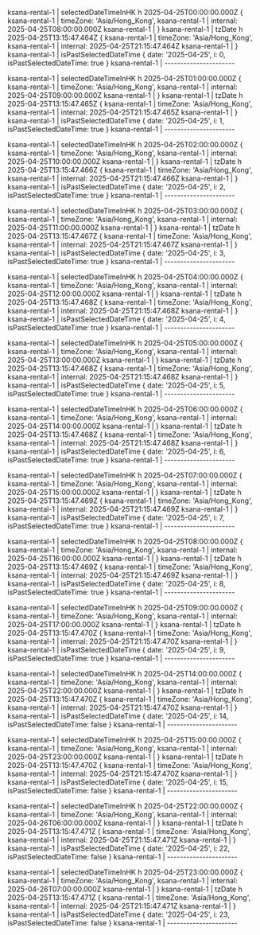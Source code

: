 ksana-rental-1 | selectedDateTimeInHK h 2025-04-25T00:00:00.000Z {
ksana-rental-1 | timeZone: 'Asia/Hong_Kong',
ksana-rental-1 | internal: 2025-04-25T08:00:00.000Z
ksana-rental-1 | }
ksana-rental-1 | tzDate h 2025-04-25T13:15:47.464Z {
ksana-rental-1 | timeZone: 'Asia/Hong_Kong',
ksana-rental-1 | internal: 2025-04-25T21:15:47.464Z
ksana-rental-1 | }
ksana-rental-1 | isPastSelectedDateTime { date: '2025-04-25', i: 0, isPastSelectedDateTime: true }
ksana-rental-1 | ----------------------

ksana-rental-1 | selectedDateTimeInHK h 2025-04-25T01:00:00.000Z {
ksana-rental-1 | timeZone: 'Asia/Hong_Kong',
ksana-rental-1 | internal: 2025-04-25T09:00:00.000Z
ksana-rental-1 | }
ksana-rental-1 | tzDate h 2025-04-25T13:15:47.465Z {
ksana-rental-1 | timeZone: 'Asia/Hong_Kong',
ksana-rental-1 | internal: 2025-04-25T21:15:47.465Z
ksana-rental-1 | }
ksana-rental-1 | isPastSelectedDateTime { date: '2025-04-25', i: 1, isPastSelectedDateTime: true }
ksana-rental-1 | ----------------------

ksana-rental-1 | selectedDateTimeInHK h 2025-04-25T02:00:00.000Z {
ksana-rental-1 | timeZone: 'Asia/Hong_Kong',
ksana-rental-1 | internal: 2025-04-25T10:00:00.000Z
ksana-rental-1 | }
ksana-rental-1 | tzDate h 2025-04-25T13:15:47.466Z {
ksana-rental-1 | timeZone: 'Asia/Hong_Kong',
ksana-rental-1 | internal: 2025-04-25T21:15:47.466Z
ksana-rental-1 | }
ksana-rental-1 | isPastSelectedDateTime { date: '2025-04-25', i: 2, isPastSelectedDateTime: true }
ksana-rental-1 | ----------------------

ksana-rental-1 | selectedDateTimeInHK h 2025-04-25T03:00:00.000Z {
ksana-rental-1 | timeZone: 'Asia/Hong_Kong',
ksana-rental-1 | internal: 2025-04-25T11:00:00.000Z
ksana-rental-1 | }
ksana-rental-1 | tzDate h 2025-04-25T13:15:47.467Z {
ksana-rental-1 | timeZone: 'Asia/Hong_Kong',
ksana-rental-1 | internal: 2025-04-25T21:15:47.467Z
ksana-rental-1 | }
ksana-rental-1 | isPastSelectedDateTime { date: '2025-04-25', i: 3, isPastSelectedDateTime: true }
ksana-rental-1 | ----------------------

ksana-rental-1 | selectedDateTimeInHK h 2025-04-25T04:00:00.000Z {
ksana-rental-1 | timeZone: 'Asia/Hong_Kong',
ksana-rental-1 | internal: 2025-04-25T12:00:00.000Z
ksana-rental-1 | }
ksana-rental-1 | tzDate h 2025-04-25T13:15:47.468Z {
ksana-rental-1 | timeZone: 'Asia/Hong_Kong',
ksana-rental-1 | internal: 2025-04-25T21:15:47.468Z
ksana-rental-1 | }
ksana-rental-1 | isPastSelectedDateTime { date: '2025-04-25', i: 4, isPastSelectedDateTime: true }
ksana-rental-1 | ----------------------

ksana-rental-1 | selectedDateTimeInHK h 2025-04-25T05:00:00.000Z {
ksana-rental-1 | timeZone: 'Asia/Hong_Kong',
ksana-rental-1 | internal: 2025-04-25T13:00:00.000Z
ksana-rental-1 | }
ksana-rental-1 | tzDate h 2025-04-25T13:15:47.468Z {
ksana-rental-1 | timeZone: 'Asia/Hong_Kong',
ksana-rental-1 | internal: 2025-04-25T21:15:47.468Z
ksana-rental-1 | }
ksana-rental-1 | isPastSelectedDateTime { date: '2025-04-25', i: 5, isPastSelectedDateTime: true }
ksana-rental-1 | ----------------------

ksana-rental-1 | selectedDateTimeInHK h 2025-04-25T06:00:00.000Z {
ksana-rental-1 | timeZone: 'Asia/Hong_Kong',
ksana-rental-1 | internal: 2025-04-25T14:00:00.000Z
ksana-rental-1 | }
ksana-rental-1 | tzDate h 2025-04-25T13:15:47.468Z {
ksana-rental-1 | timeZone: 'Asia/Hong_Kong',
ksana-rental-1 | internal: 2025-04-25T21:15:47.468Z
ksana-rental-1 | }
ksana-rental-1 | isPastSelectedDateTime { date: '2025-04-25', i: 6, isPastSelectedDateTime: true }
ksana-rental-1 | ----------------------

ksana-rental-1 | selectedDateTimeInHK h 2025-04-25T07:00:00.000Z {
ksana-rental-1 | timeZone: 'Asia/Hong_Kong',
ksana-rental-1 | internal: 2025-04-25T15:00:00.000Z
ksana-rental-1 | }
ksana-rental-1 | tzDate h 2025-04-25T13:15:47.469Z {
ksana-rental-1 | timeZone: 'Asia/Hong_Kong',
ksana-rental-1 | internal: 2025-04-25T21:15:47.469Z
ksana-rental-1 | }
ksana-rental-1 | isPastSelectedDateTime { date: '2025-04-25', i: 7, isPastSelectedDateTime: true }
ksana-rental-1 | ----------------------

ksana-rental-1 | selectedDateTimeInHK h 2025-04-25T08:00:00.000Z {
ksana-rental-1 | timeZone: 'Asia/Hong_Kong',
ksana-rental-1 | internal: 2025-04-25T16:00:00.000Z
ksana-rental-1 | }
ksana-rental-1 | tzDate h 2025-04-25T13:15:47.469Z {
ksana-rental-1 | timeZone: 'Asia/Hong_Kong',
ksana-rental-1 | internal: 2025-04-25T21:15:47.469Z
ksana-rental-1 | }
ksana-rental-1 | isPastSelectedDateTime { date: '2025-04-25', i: 8, isPastSelectedDateTime: true }
ksana-rental-1 | ----------------------

ksana-rental-1 | selectedDateTimeInHK h 2025-04-25T09:00:00.000Z {
ksana-rental-1 | timeZone: 'Asia/Hong_Kong',
ksana-rental-1 | internal: 2025-04-25T17:00:00.000Z
ksana-rental-1 | }
ksana-rental-1 | tzDate h 2025-04-25T13:15:47.470Z {
ksana-rental-1 | timeZone: 'Asia/Hong_Kong',
ksana-rental-1 | internal: 2025-04-25T21:15:47.470Z
ksana-rental-1 | }
ksana-rental-1 | isPastSelectedDateTime { date: '2025-04-25', i: 9, isPastSelectedDateTime: true }
ksana-rental-1 | ----------------------

ksana-rental-1 | selectedDateTimeInHK h 2025-04-25T14:00:00.000Z {
ksana-rental-1 | timeZone: 'Asia/Hong_Kong',
ksana-rental-1 | internal: 2025-04-25T22:00:00.000Z
ksana-rental-1 | }
ksana-rental-1 | tzDate h 2025-04-25T13:15:47.470Z {
ksana-rental-1 | timeZone: 'Asia/Hong_Kong',
ksana-rental-1 | internal: 2025-04-25T21:15:47.470Z
ksana-rental-1 | }
ksana-rental-1 | isPastSelectedDateTime { date: '2025-04-25', i: 14, isPastSelectedDateTime: false }
ksana-rental-1 | ----------------------

ksana-rental-1 | selectedDateTimeInHK h 2025-04-25T15:00:00.000Z {
ksana-rental-1 | timeZone: 'Asia/Hong_Kong',
ksana-rental-1 | internal: 2025-04-25T23:00:00.000Z
ksana-rental-1 | }
ksana-rental-1 | tzDate h 2025-04-25T13:15:47.470Z {
ksana-rental-1 | timeZone: 'Asia/Hong_Kong',
ksana-rental-1 | internal: 2025-04-25T21:15:47.470Z
ksana-rental-1 | }
ksana-rental-1 | isPastSelectedDateTime { date: '2025-04-25', i: 15, isPastSelectedDateTime: false }
ksana-rental-1 | ----------------------

ksana-rental-1 | selectedDateTimeInHK h 2025-04-25T22:00:00.000Z {
ksana-rental-1 | timeZone: 'Asia/Hong_Kong',
ksana-rental-1 | internal: 2025-04-26T06:00:00.000Z
ksana-rental-1 | }
ksana-rental-1 | tzDate h 2025-04-25T13:15:47.471Z {
ksana-rental-1 | timeZone: 'Asia/Hong_Kong',
ksana-rental-1 | internal: 2025-04-25T21:15:47.471Z
ksana-rental-1 | }
ksana-rental-1 | isPastSelectedDateTime { date: '2025-04-25', i: 22, isPastSelectedDateTime: false }
ksana-rental-1 | ----------------------

ksana-rental-1 | selectedDateTimeInHK h 2025-04-25T23:00:00.000Z {
ksana-rental-1 | timeZone: 'Asia/Hong_Kong',
ksana-rental-1 | internal: 2025-04-26T07:00:00.000Z
ksana-rental-1 | }
ksana-rental-1 | tzDate h 2025-04-25T13:15:47.471Z {
ksana-rental-1 | timeZone: 'Asia/Hong_Kong',
ksana-rental-1 | internal: 2025-04-25T21:15:47.471Z
ksana-rental-1 | }
ksana-rental-1 | isPastSelectedDateTime { date: '2025-04-25', i: 23, isPastSelectedDateTime: false }
ksana-rental-1 | ----------------------
